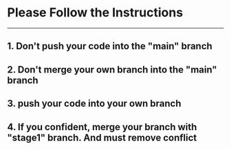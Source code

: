 # Please Follow the Instructions
----------------------------------------------------------
## 1. Don't push your code into the "main" branch
## 2. Don't merge your own branch into the "main" branch
## 3. push your code into your own branch
## 4. If you confident, merge your branch with "stage1" branch. And must remove conflict